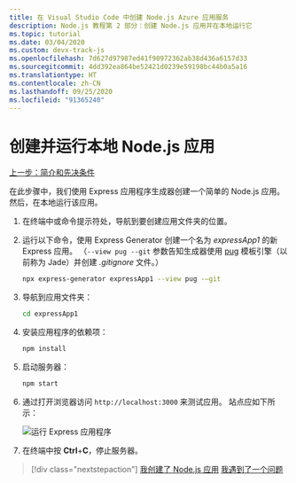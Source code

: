 ```yaml
---
title: 在 Visual Studio Code 中创建 Node.js Azure 应用服务
description: Node.js 教程第 2 部分：创建 Node.js 应用并在本地运行它
ms.topic: tutorial
ms.date: 03/04/2020
ms.custom: devx-track-js
ms.openlocfilehash: 7d627d97987ed41f90972362ab38d436a6157d33
ms.sourcegitcommit: 4dd392ea864be52421d0239e59198bc44b0a5a16
ms.translationtype: HT
ms.contentlocale: zh-CN
ms.lasthandoff: 09/25/2020
ms.locfileid: "91365240"
---
```

# <a name="create-and-run-a-local-nodejs-app"></a>创建并运行本地 Node.js 应用

[上一步：简介和先决条件](tutorial-vscode-azure-app-service-node-01.md)

在此步骤中，我们使用 Express 应用程序生成器创建一个简单的 Node.js 应用。 然后，在本地运行该应用。

1. 在终端中或命令提示符处，导航到要创建应用文件夹的位置。

1. 运行以下命令，使用 Express Generator 创建一个名为 *expressApp1* 的新 Express 应用。 （`--view pug --git` 参数告知生成器使用 [pug](https://pugjs.org/api/getting-started.html) 模板引擎（以前称为 Jade）并创建 *.gitignore* 文件。）

    ```bash
    npx express-generator expressApp1 --view pug -–git
    ```

1. 导航到应用文件夹：

    ```bash
    cd expressApp1
    ```

1. 安装应用程序的依赖项：

    ```bash
    npm install
    ```

1. 启动服务器：

    ```bash
    npm start
    ```

1. 通过打开浏览器访问 `http://localhost:3000` 来测试应用。 站点应如下所示：

    ![运行 Express 应用程序](media/deploy-azure/express.png)

1. 在终端中按 **Ctrl**+**C**，停止服务器。

> [!div class="nextstepaction"]
> [我创建了 Node.js 应用](tutorial-vscode-azure-app-service-node-03.md) [我遇到了一个问题](https://www.research.net/r/PWZWZ52?tutorial=node-deployment-azureappservice&step=create-app)
